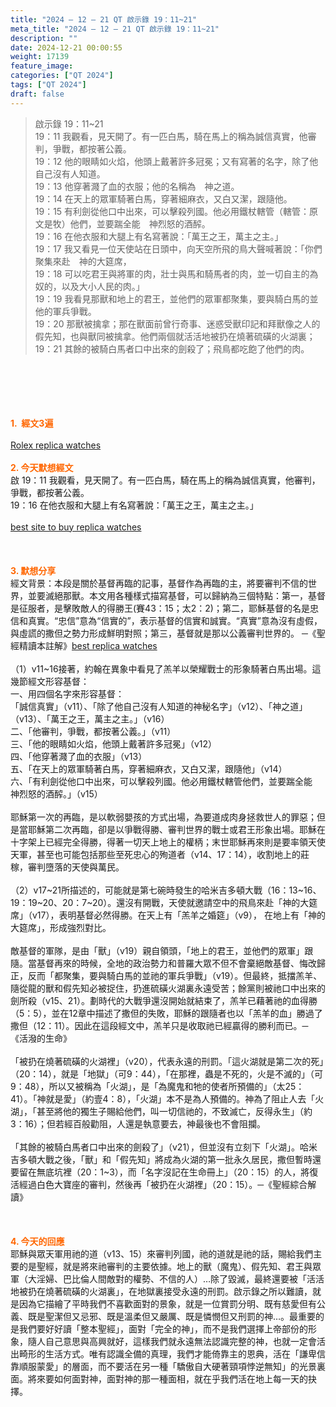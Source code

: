 ```yaml
---
title: "2024 – 12 – 21 QT 啟示錄 19：11~21"
meta_title: "2024 – 12 – 21 QT 啟示錄 19：11~21"
description: ""
date: 2024-12-21 00:00:55
weight: 17139
feature_image: 
categories: ["QT 2024"]
tags: ["QT 2024"]
draft: false
---
```


<blockquote>啟示錄 19：11~21<br />
19：11 我觀看，見天開了。有一匹白馬，騎在馬上的稱為誠信真實，他審判，爭戰，都按著公義。<br />
19：12 他的眼睛如火焰，他頭上戴著許多冠冕；又有寫著的名字，除了他自己沒有人知道。<br />
19：13 他穿著濺了血的衣服；他的名稱為　神之道。<br />
19：14 在天上的眾軍騎著白馬，穿著細麻衣，又白又潔，跟隨他。<br />
19：15 有利劍從他口中出來，可以擊殺列國。他必用鐵杖轄管（轄管：原文是牧）他們，並要踹全能　神烈怒的酒醡。<br />
19：16 在他衣服和大腿上有名寫著說：「萬王之王，萬主之主。」<br />
19：17 我又看見一位天使站在日頭中，向天空所飛的鳥大聲喊著說：「你們聚集來赴　神的大筵席，<br />
19：18 可以吃君王與將軍的肉，壯士與馬和騎馬者的肉，並一切自主的為奴的，以及大小人民的肉。」<br />
19：19 我看見那獸和地上的君王，並他們的眾軍都聚集，要與騎白馬的並他的軍兵爭戰。<br />
19：20 那獸被擒拿；那在獸面前曾行奇事、迷惑受獸印記和拜獸像之人的假先知，也與獸同被擒拿。他們兩個就活活地被扔在燒著硫磺的火湖裏；<br />
19：21 其餘的被騎白馬者口中出來的劍殺了；飛鳥都吃飽了他們的肉。</blockquote><br />
&nbsp;<br />
<br />
&nbsp;<br />
<br />
<span style="color: #ff6600;" data-darkreader-inline-color=""><strong>1.  經文3遍</strong></span><br />
<br />
<a href="https://www.aotowatch.com/rolex/">Rolex replica watches</a><br />
<br />
<span style="color: #ff6600;" data-darkreader-inline-color=""><strong>2. 今天默想經文<br />
</strong></span>啟 19：11 我觀看，見天開了。有一匹白馬，騎在馬上的稱為誠信真實，他審判，爭戰，都按著公義。<br />
19：16 在他衣服和大腿上有名寫著說：「萬王之王，萬主之主。」<br />
<br />
<a href="https://replicarolexclub.com/ ">best site to buy replica watches</a><br />
<br />
&nbsp;<br />
<br />
<strong><span style="color: #ff6600;" data-darkreader-inline-color="">3. 默想分享<br />
</span></strong>經文背景：本段是關於基督再臨的記事，基督作為再臨的主，將要審判不信的世界，並要滅絕那獸。本文用各種樣式描寫基督，可以歸納為三個特點：第一，基督是征服者，是擊敗敵人的得勝王(賽43：15；太2：2)；第二，耶穌基督的名是忠信和真實。“忠信”意為“信實的”，表示基督的信實和誠實。“真實”意為沒有虛假，與虛謊的撒但之勢力形成鮮明對照；第三，基督就是那以公義審判世界的。 ─《聖經精讀本註解》<a href="https://bestfastwatches.com/">best replica watches</a><br />
<br />
（1）v11~16接著，約翰在異象中看見了羔羊以榮耀戰士的形象騎著白馬出場。這幾節經文形容基督：<br />
一、用四個名字來形容基督：<br />
「誠信真實」（v11）、「除了他自己沒有人知道的神秘名字」（v12）、「神之道」（v13）、「萬王之王，萬主之主。」（v16）<br />
二、「他審判，爭戰，都按著公義。」（v11）<br />
三、「他的眼睛如火焰，他頭上戴著許多冠冕」（v12）<br />
四、「他穿著濺了血的衣服」（v13）<br />
五、「在天上的眾軍騎著白馬，穿著細麻衣，又白又潔，跟隨他」（v14）<br />
六、「有利劍從他口中出來，可以擊殺列國。他必用鐵杖轄管他們，並要踹全能　神烈怒的酒醡。」（v15）<br />
<br />
耶穌第一次的再臨，是以軟弱嬰孩的方式出場，為要道成肉身拯救世人的罪惡；但是當耶穌第二次再臨，卻是以爭戰得勝、審判世界的戰士或君王形象出場。耶穌在十字架上已經完全得勝，得著一切天上地上的權柄；末世耶穌再來則是要率領天使天軍，甚至也可能包括那些至死忠心的殉道者（v14、17：14），收割地上的莊稼，審判墮落的天使與萬民。<br />
<br />
（2）v17~21所描述的，可能就是第七碗時發生的哈米吉多頓大戰（16：13~16、19：19~20、20：7~20）。還沒有開戰，天使就邀請空中的飛鳥來赴「神的大筵席」（v17），表明基督必然得勝。在天上有「羔羊之婚筵」（v9）， 在地上有「神的大筵席」，形成強烈對比。<br />
<br />
敵基督的軍隊，是由「獸」（v19）親自領頭，「地上的君王，並他們的眾軍」跟隨。當基督再來的時候，全地的政治勢力和普羅大眾不但不會棄絕敵基督、悔改歸正，反而「都聚集，要與騎白馬的並祂的軍兵爭戰」（v19）。但最終，抵擋羔羊、隨從龍的獸和假先知必被捉住，扔進硫磺火湖裏永遠受苦；餘黨則被祂口中出來的劍所殺（v15、21）。劃時代的大戰爭還沒開始就結束了，羔羊已藉著祂的血得勝（5：5），並在12章中描述了撒但的失敗，耶穌的跟隨者也以「羔羊的血」勝過了撒但（12：11）。因此在這段經文中，羔羊只是收取祂已經贏得的勝利而已。─《活潑的生命》<br />
<br />
「被扔在燒著硫磺的火湖裡」（v20），代表永遠的刑罰。「這火湖就是第二次的死」（20：14），就是「地獄」（可9：44），「在那裡，蟲是不死的，火是不滅的」（可9：48），所以又被稱為「火湖」，是「為魔鬼和牠的使者所預備的」（太25：41）。「神就是愛」（約壹4：8），「火湖」本不是為人預備的。神為了阻止人去「火湖」，「甚至將他的獨生子賜給他們，叫一切信祂的，不致滅亡，反得永生」（約3：16）；但若經百般勸阻，人還是執意要去，神最後也不會阻攔。<br />
<br />
「其餘的被騎白馬者口中出來的劍殺了」（v21），但並沒有立刻下「火湖」。哈米吉多頓大戰之後，「獸」和「假先知」將成為火湖的第一批永久居民，撒但暫時還要留在無底坑裡（20：1~3），而「名字沒記在生命冊上」（20：15）的人，將復活經過白色大寶座的審判，然後再「被扔在火湖裡」（20：15）。─《聖經綜合解讀》<br />
<br />
&nbsp;<br />
<br />
<strong style="font-size: inherit;"><span style="color: #ff6600;" data-darkreader-inline-color="">4. 今天的回應<br />
</span></strong>耶穌與眾天軍用祂的道（v13、15）來審判列國，祂的道就是祂的話，賜給我們主要的是聖經，就是將來祂審判的主要依據。地上的獸（魔鬼）、假先知、君王與眾軍（大淫婦、巴比倫人間敵對的權勢、不信的人）…除了毀滅，最終還要被「活活地被扔在燒著硫磺的火湖裏」，在地獄裏接受永遠的刑罰。啟示錄之所以難讀，就是因為它描繪了平時我們不喜歡面對的景象，就是一位賞罰分明、既有慈愛但有公義、既是聖潔但又忌邪、既是溫柔但又嚴厲、既是憐憫但又刑罰的神…。最重要的是我們要好好讀「整本聖經」，面對「完全的神」，而不是我們選擇上帝部份的形象，隨人自己意思與高興就好，這樣我們就永遠無法認識完整的神，也就一定會活出畸形的生活方式。唯有認識全備的真理，我們才能倚靠主的恩典，活在「謙卑信靠順服蒙愛」的層面，而不要活在另一種「驕傲自大硬著頸項悖逆無知」的光景裏面。將來要如何面對神，面對神的那一種面相，就在乎我們活在地上每一天的抉擇。<br />
<br />
&nbsp;
        